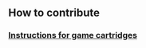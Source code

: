 <!--
SPDX-FileCopyrightText: 2017-2023 Joonas Javanainen <joonas.javanainen@gmail.com>

SPDX-License-Identifier: MIT
-->

## How to contribute

### [Instructions for game cartridges](/contribute/cartridges.html)
